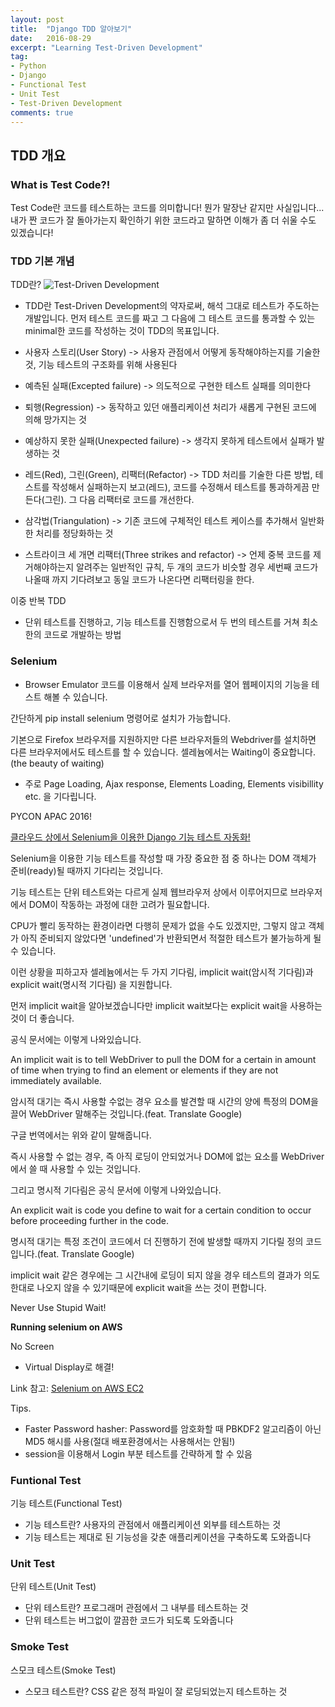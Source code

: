 ```yaml
---
layout: post
title:  "Django TDD 알아보기"
date:   2016-08-29
excerpt: "Learning Test-Driven Development"
tag:
- Python
- Django
- Functional Test
- Unit Test
- Test-Driven Development
comments: true
---
```


## TDD 개요

### What is Test Code?!

Test Code란 코드를 테스트하는 코드를 의미합니다!
뭔가 말장난 같지만 사실입니다...
내가 짠 코드가 잘 돌아가는지 확인하기 위한 코드라고 말하면 이해가 좀 더 쉬울 수도 있겠습니다!


### TDD 기본 개념
TDD란?
![Test-Driven Development](https://upload.wikimedia.org/wikipedia/commons/thumb/0/0b/TDD_Global_Lifecycle.png/800px-TDD_Global_Lifecycle.png)
- TDD란 Test-Driven Development의 약자로써, 해석 그대로 테스트가 주도하는 개발입니다. 먼저 테스트 코드를 짜고 그 다음에 그 테스트 코드를 통과할 수 있는 minimal한 코드를 작성하는 것이 TDD의 목표입니다.

- 사용자 스토리(User Story) -> 사용자 관점에서 어떻게 동작해야하는지를 기술한 것, 기능 테스트의 구조화를 위해 사용된다
- 예측된 실패(Excepted failure) -> 의도적으로 구현한 테스트 실패를 의미한다
- 퇴행(Regression) -> 동작하고 있던 애플리케이션 처리가 새롭게 구현된 코드에 의해 망가지는 것
- 예상하지 못한 실패(Unexpected failure) -> 생각지 못하게 테스트에서 실패가 발생하는 것
- 레드(Red), 그린(Green), 리팩터(Refactor) -> TDD 처리를 기술한 다른 방법, 테스트를 작성해서 실패하는지 보고(레드), 코드를 수정해서 테스트를 통과하게끔 만든다(그린). 그 다음 리팩터로 코드를 개선한다.
- 삼각법(Triangulation) -> 기존 코드에 구체적인 테스트 케이스를 추가해서 일반화한 처리를 정당화하는 것
- 스트라이크 세 개면 리팩터(Three strikes and refactor) -> 언제 중복 코드를 제거해야하는지 알려주는 일반적인 규칙, 두 개의 코드가 비슷할 경우 세번째 코드가 나올때 까지 기다려보고 동일 코드가 나온다면 리팩터링을 한다.

이중 반복 TDD
- 단위 테스트를 진행하고, 기능 테스트를 진행함으로서 두 번의 테스트를 거쳐 최소한의 코드로 개발하는 방법

### Selenium
- Browser Emulator
코드를 이용해서 실제 브라우저를 열어 웹페이지의 기능을 테스트 해볼 수 있습니다.

간단하게 pip install selenium 명령어로 설치가 가능합니다.

기본으로 Firefox 브라우저를 지원하지만 다른 브라우저들의 Webdriver를 설치하면 다른 브라우저에서도 테스트를 할 수 있습니다.
셀레늄에서는 Waiting이 중요합니다.(the beauty of waiting)
- 주로 Page Loading, Ajax response, Elements Loading, Elements visibillity etc. 을 기다립니다.

PYCON APAC 2016!

[클라우드 상에서 Selenium을 이용한 Django 기능 테스트 자동화!](http://www.slideshare.net/JonghyunPark/automating-django-functional-tests-using-selenium-on-cloud?utm_source=slideshow&utm_medium=ssemail&utm_campaign=post_upload_view_cta)

Selenium을 이용한 기능 테스트를 작성할 때 가장 중요한 점 중 하나는 DOM 객체가 준비(ready)될 때까지 기다리는 것입니다.

기능 테스트는 단위 테스트와는 다르게 실제 웹브라우저 상에서 이루어지므로 브라우저에서 DOM이 작동하는 과정에 대한 고려가 필요합니다.

CPU가 빨리 동작하는 환경이라면 다행히 문제가 없을 수도 있겠지만, 그렇지 않고 객체가 아직 준비되지 않았다면 'undefined'가 반환되면서 적절한 테스트가 불가능하게 될 수 있습니다.

이런 상황을 피하고자 셀레늄에서는 두 가지 기다림, implicit wait(암시적 기다림)과 explicit wait(명시적 기다림) 을 지원합니다.

먼저 implicit wait을 알아보겠습니다만 implicit wait보다는 explicit wait을 사용하는 것이 더 좋습니다.

공식 문서에는 이렇게 나와있습니다.

An implicit wait is to tell WebDriver to pull the DOM for a certain in amount of time when trying to find an element or elements if they are not immediately available.

암시적 대기는 즉시 사용할 수없는 경우 요소를 발견할 때 시간의 양에 특정의 DOM을 끌어 WebDriver 말해주는 것입니다.(feat. Translate Google)

구글 번역에서는 위와 같이 말해줍니다.

즉시 사용할 수 없는 경우, 즉 아직 로딩이 안되었거나 DOM에 없는 요소를 WebDriver에서 쓸 때 사용할 수 있는 것입니다.

그리고 명시적 기다림은 공식 문서에 이렇게 나와있습니다.

An explicit wait is code you define to wait for a certain condition to occur before proceeding further in the code.

명시적 대기는 특정 조건이 코드에서 더 진행하기 전에 발생할 때까지 기다릴 정의 코드입니다.(feat. Translate Google)

implicit wait 같은 경우에는 그 시간내에 로딩이 되지 않을 경우 테스트의 결과가 의도한대로 나오지 않을 수 있기때문에 explicit wait을 쓰는 것이 편합니다.

Never Use Stupid Wait!


**Running selenium on AWS**

No Screen
- Virtual Display로 해결!

Link 참고: [Selenium on AWS EC2](http://goo.gl/GRbztO)

Tips.
- Faster Password hasher: Password를 암호화할 때 PBKDF2 알고리즘이 아닌 MD5 해시를 사용(절대 배포환경에서는 사용해서는 안됨!)
- session을 이용해서 Login 부분 테스트를 간략하게 할 수 있음


### Funtional Test
기능 테스트(Functional Test)
- 기능 테스트란? 사용자의 관점에서 애플리케이션 외부를 테스트하는 것
- 기능 테스트는 제대로 된 기능성을 갖춘 애플리케이션을 구축하도록 도와줍니다


### Unit Test
단위 테스트(Unit Test)
- 단위 테스트란? 프로그래머 관점에서 그 내부를 테스트하는 것
- 단위 테스트는 버그없이 깔끔한 코드가 되도록 도와줍니다

### Smoke Test
스모크 테스트(Smoke Test)
- 스모크 테스트란? CSS 같은 정적 파일이 잘 로딩되었는지 테스트하는 것
